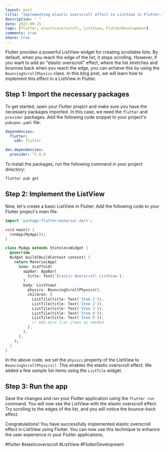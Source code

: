 ```yaml
---
layout: post
title: "Implementing elastic overscroll effect in ListView in Flutter."
description: " "
date: 2023-09-15
tags: [flutter, elasticoverscroll, ListView, FlutterDevelopment]
comments: true
share: true
---
```


Flutter provides a powerful ListView widget for creating scrollable lists. By default, when you reach the edge of the list, it stops scrolling. However, if you want to add an "elastic overscroll" effect, where the list stretches and bounces back when you reach the edge, you can achieve this by using the `BouncingScrollPhysics` class. In this blog post, we will learn how to implement this effect in a ListView in Flutter.

## Step 1: Import the necessary packages

To get started, open your Flutter project and make sure you have the necessary packages imported. In this case, we need the `flutter` and `provider` packages. Add the following code snippet to your project's `pubspec.yaml` file:

```yaml
dependencies:
  flutter:
    sdk: flutter

dev_dependencies:
  provider: ^5.0.0
```

To install the packages, run the following command in your project directory:
```bash
flutter pub get
```

## Step 2: Implement the ListView

Now, let's create a basic ListView in Flutter. Add the following code to your Flutter project's main file:

```dart
import 'package:flutter/material.dart';

void main() {
  runApp(MyApp());
}

class MyApp extends StatelessWidget {
  @override
  Widget build(BuildContext context) {
    return MaterialApp(
      home: Scaffold(
        appBar: AppBar(
          title: Text('Elastic Overscroll ListView'),
        ),
        body: ListView(
          physics: BouncingScrollPhysics(),
          children: [
            ListTile(title: Text('Item 1')),
            ListTile(title: Text('Item 2')),
            ListTile(title: Text('Item 3')),
            ListTile(title: Text('Item 4')),
            ListTile(title: Text('Item 5')),
            // Add more list items as needed
          ],
        ),
      ),
    );
  }
}
```

In the above code, we set the `physics` property of the ListView to `BouncingScrollPhysics()`. This enables the elastic overscroll effect. We added a few sample list items using the `ListTile` widget.

## Step 3: Run the app

Save the changes and run your Flutter application using the `flutter run` command. You will now see the ListView with the elastic overscroll effect. Try scrolling to the edges of the list, and you will notice the bounce-back effect.

Congratulations! You have successfully implemented elastic overscroll effect in ListView using Flutter. You can now use this technique to enhance the user experience in your Flutter applications.

#flutter #elasticoverscroll #ListView #FlutterDevelopment